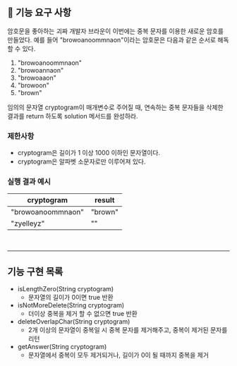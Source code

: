 ## 🚀 기능 요구 사항

암호문을 좋아하는 괴짜 개발자 브라운이 이번에는 중복 문자를 이용한 새로운 암호를 만들었다. 예를 들어 "browoanoommnaon"이라는 암호문은 다음과 같은 순서로 해독할 수 있다.

1. "browoanoommnaon"
2. "browoannaon"
3. "browoaaon"
4. "browoon"
5. "brown"

임의의 문자열 cryptogram이 매개변수로 주어질 때, 연속하는 중복 문자들을 삭제한 결과를 return 하도록 solution 메서드를 완성하라.

### 제한사항

- cryptogram은 길이가 1 이상 1000 이하인 문자열이다.
- cryptogram은 알파벳 소문자로만 이루어져 있다.

### 실행 결과 예시

| cryptogram | result |
| --- | --- |
| "browoanoommnaon" | "brown" |
| "zyelleyz" | "" |

<br>

---

## 기능 구현 목록

- isLengthZero(String cryptogram)
  - 문자열의 길이가 0이면 true 반환
- isNotMoreDelete(String cryptogram)
  - 더이상 중복을 제거 할 수 없으면 true 반환
- deleteOverlapChar(String cryptogram)
  - 2개 이상의 문자열이 중복일 시 중복 문자를 제거해주고, 중복이 제거된 문자를 리턴 
- getAnswer(String cryptogram)
  - 문자열에서 중복이 모두 제거되거나, 길이가 0이 될 때까지 중복을 제거